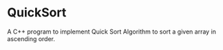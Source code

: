 # QuickSort
A C++ program to implement Quick Sort Algorithm to sort a given array in ascending order.
